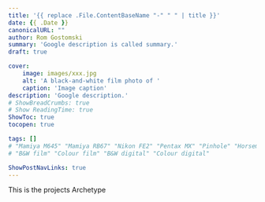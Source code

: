 ```yaml
---
title: '{{ replace .File.ContentBaseName "-" " " | title }}'
date: {{ .Date }}
canonicalURL: ""
author: Rom Gostomski
summary: 'Google description is called summary.'
draft: true

cover:
    image: images/xxx.jpg
    alt: 'A black-and-white film photo of '
    caption: 'Image caption'
description: 'Google description.'
# ShowBreadCrumbs: true
# Show ReadingTime: true
ShowToc: true
tocopen: true

tags: []
# "Mamiya M645" "Mamiya RB67" "Nikon FE2" "Pentax MX" "Pinhole" "Horseman VH-R" "Zeis Ikon Ikoflex"
# "B&W film" "Colour film" "B&W digital" "Colour digital"

ShowPostNavLinks: true
---
```

This is the projects Archetype

